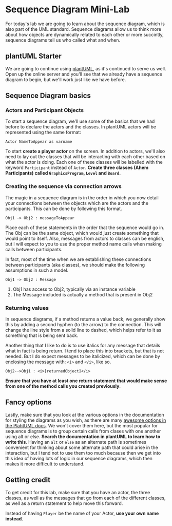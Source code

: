 # Sequence Diagram Mini-Lab

For today's lab we are going to learn about the sequence diagram,
which is also part of the UML standard.
Sequence diagrams allow us to think more about how objects are dynamically related to each other or more succintly,
sequence diagrams tell us who called what and when.

## plantUML Starter

We are going to continue using [plantUML](https://plantuml.com),
as it's continued to serve us well.
Open up the online server and you'll see that we already have a sequence diagram to begin,
but we'll work just like we have before.

## Sequence Diagram basics

### Actors and Participant Objects

To start a sequence diagram,
we'll use some of the basics that we had before to declare the actors and the classes.
In plantUML actors will be represented using the same format:

```plantuml
Actor NameToAppear as varname
```

To start **create a player actor** on the screen.
In addition to actors,
we'll also need to lay out the classes that will be interacting with each other based on what the actor is doing.
Each one of these classes will be labelled with the keyword ```Participant``` instead of ```Actor```.
**Create three classes (Ahem Participants) called ```GraphicsProgram```,
```Level``` and ```Board```.**

### Creating the sequence via connection arrows

The magic in a sequence diagram is in the order in which you now detail your connections between the objects which are the actors and the participants.
This can be done by following this format.

```plantuml
Obj1 -> Obj2 : messageToAppear
```

Place each of these statements in the order that the sequence would go in.
The Obj can be the same object,
which would just create something that would point to itself.
Also,
messages from actors to classes can be english,
but I will expect to you to use the proper method name calls when making calls between participants.

In fact,
most of the time when we are establishing these connections between participants (aka classes),
we should make the following assumptions in such a model.

```plantuml
Obj1 -> Obj2 : Message
```

1. Obj1 has access to Obj2,
typically via an instance variable
2. The Message included is actually a method that is present in Obj2

### Returning values

In sequence diagrams,
if a method returns a value back,
we generally show this by adding a second hyphen (to the arrow) to the connection.
This will change the line style from a solid line to dashed,
which helps refer to it as something that is being sent back.

Another thing that I like to do is to use italics for any message that details what in fact is being return.
I tend to place this into brackets,
but that is not needed.
But I do expect messages to be italicized,
which can be done by enclosing the message with:
```<i>``` and ```</i>```,
like so.

```plantuml
Obj2-->Obj1 : <i>[returnedObject]</i>
```

**Ensure that you have at least one return statement that would make sense from one of the method calls you created previously**.

## Fancy options

Lastly,
make sure that you look at the various options in the documentation for styling the diagrams as you wish,
as there are many
[awesome options in the PlahtUML docs](https://plantuml.com/sequence-diagram).
We won't cover them here,
but the most popular for sequence diagrams is to group certain calls from clases with one another using alt or else.
**Search the documentation in plantUML to learn how to write this**.
Having an ```alt``` or ```else``` as an alternate path is sometimes convenient for thinking about some alternate path that could arise in the interaction,
but I tend not to use them too much because then we get into this idea of having lots of logic in our sequence diagrams,
which then makes it more difficult to understand.

## Getting credit

To get credit for this lab,
make sure that you have an actor,
the three classes,
as well as the messages that go from each of the different classes,
as well as a return statement to help move this forward.

Instead of having ```Player``` be the name of your Actor,
**use your own name instead**.
